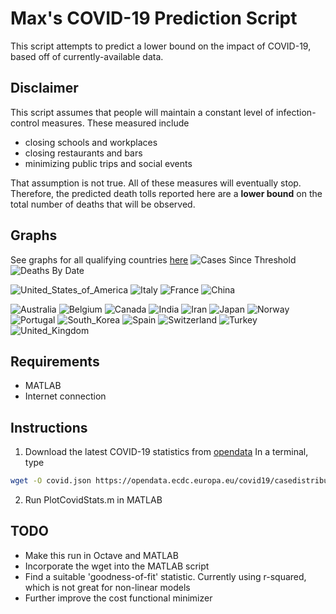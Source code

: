 # Max's COVID-19 Prediction Script
This script attempts to predict a lower bound on the impact of COVID-19, based off of currently-available data.

## Disclaimer
This script assumes that people will maintain a constant level of infection-control measures. These measured include
* closing schools and workplaces
* closing restaurants and bars
* minimizing public trips and social events

That assumption is not true. All of these measures will eventually stop. Therefore, the predicted death tolls reported here are a **lower bound** on the total number of deaths that will be observed.

## Graphs
See graphs for all qualifying countries [here](./Latest)
![Cases Since Threshold](https://raw.githubusercontent.com/hughsonm/covid-prediction/master/Latest/SinceThresh.png)
![Deaths By Date](https://raw.githubusercontent.com/hughsonm/covid-prediction/master/Latest/ConfDeaths.png)

![United_States_of_America](https://raw.githubusercontent.com/hughsonm/covid-prediction/master/Latest/United_States_of_America.png)
![Italy](https://raw.githubusercontent.com/hughsonm/covid-prediction/master/Latest/Italy.png)
![France](https://raw.githubusercontent.com/hughsonm/covid-prediction/master/Latest/France.png)
![China](https://raw.githubusercontent.com/hughsonm/covid-prediction/master/Latest/China.png)

![Australia](https://raw.githubusercontent.com/hughsonm/covid-prediction/master/Latest/Australia.png)
![Belgium](https://raw.githubusercontent.com/hughsonm/covid-prediction/master/Latest/Belgium.png)
![Canada](https://raw.githubusercontent.com/hughsonm/covid-prediction/master/Latest/Canada.png)
![India](https://raw.githubusercontent.com/hughsonm/covid-prediction/master/Latest/India.png)
![Iran](https://raw.githubusercontent.com/hughsonm/covid-prediction/master/Latest/Iran.png)
![Japan](https://raw.githubusercontent.com/hughsonm/covid-prediction/master/Latest/Japan.png)
![Norway](https://raw.githubusercontent.com/hughsonm/covid-prediction/master/Latest/Norway.png)
![Portugal](https://raw.githubusercontent.com/hughsonm/covid-prediction/master/Latest/Portugal.png)
![South_Korea](https://raw.githubusercontent.com/hughsonm/covid-prediction/master/Latest/South_Korea.png)
![Spain](https://raw.githubusercontent.com/hughsonm/covid-prediction/master/Latest/Spain.png)
![Switzerland](https://raw.githubusercontent.com/hughsonm/covid-prediction/master/Latest/Switzerland.png)
![Turkey](https://raw.githubusercontent.com/hughsonm/covid-prediction/master/Latest/Turkey.png)
![United_Kingdom](https://raw.githubusercontent.com/hughsonm/covid-prediction/master/Latest/United_Kingdom.png)

## Requirements
* MATLAB
* Internet connection

## Instructions
1. Download the latest COVID-19 statistics from [opendata](https://opendata.ecdc.europa.eu/covid19/casedistribution/json)
In a terminal, type
```bash
wget -O covid.json https://opendata.ecdc.europa.eu/covid19/casedistribution/json/
```
2. Run PlotCovidStats.m in MATLAB



## TODO
* Make this run in Octave and MATLAB
* Incorporate the wget into the MATLAB script
* Find a suitable 'goodness-of-fit' statistic. Currently using r-squared, which is not great for non-linear models
* Further improve the cost functional minimizer
